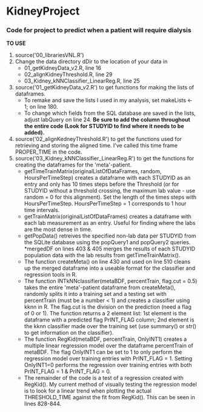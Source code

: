 # KidneyProject
### Code for project to predict when a patient will require dialysis

**TO USE**

1. source('00_librariesVNL.R')
2. Change the data directory dDir to the location of your data in 
    * 01\_getKidneyData\_v2.R, line 16
    * 02_alignKidneyThreshold.R, line 29
    * 03\_Kidney\_kNNClassifier\_LinearReg.R, line 25
3. source('01\_getKidneyData_v2.R') to get functions for making the lists of dataframes.
    * To remake and save the lists I used in my analysis, set makeLists <- 1; on line 180.
    * To change which fields from the SQL database are saved in the lists, adjust labQuery on line 24. **Be sure to add the column throughout the entire code (Look for STUDYID to find where it needs to be added).**
4. source('02\_alignKedneyThreshold.R') to get the functions used for retrieving and storing the aligned time. I've called this time frame PROPER_TIME in the code.
5. source('03\_Kidney\_kNNClassifier\_LinearReg.R') to get the functions for creating the dataframes for the 'meta'-patient. 
    * getTimeTrainMatrix(originalListOfDataFrames, random, HoursPerTimeStep) creates a dataframe with each STUDYID as an entry and only has 10 times steps before the Threshold (or for STUDYID without a threshold crossing, the maximum lab value - use random = 0 for this alignment). Set the length of the times steps with HoursPerTimeStep. HoursPerTimeStep = 1 corresponds to 1 hour time intervals. 
    * getTrainMatrix(originalListOfDataFrames) creates a dataframe with each lab measurement as an entry. Useful for finding where the labs are the most dense in time.
    * getPopData() retreives the specified non-lab data per STUDYID from the SQLite database using the popQuery1 and popQuery2 queries.
    *mergedDF on lines 403 & 405 merges the results of each STUDYID population data with the lab results from getTimeTrainMatrix().
    * The function createMeta() on line 430 and used on line 510 cleans up the merged dataframe into a useable format for the classifier and regression tools in R.
    * The function INTkNNclassifier(metaBDF, percentTrain, flag.cut = 0.5) takes the entire 'meta'-patient dataframe from createMeta(), randomly splits it into a training set and a testing set with percentTrain (must be a number < 1) and creates a classifier using kknn in R. The flag.cut is the division on the prediction (need a flag of 0 or 1). The function returns a 2 element list: 1st element is the dataframe with a predicted flag PrINT\_FLAG column; 2nd element is the kknn classifier made over the training set (use summary() or str() to get information on the classifier).
    * The function RegKid(metaBDF, percentTrain, OnlyINT1) creates a multiple linear regression model over the dataframe percentTrain of metaBDF. The flag OnlyINT1 can be set to 1 to only perform the regression model over training entries with PrINT\_FLAG = 1. Setting OnlyINT1=0 performs the regression over training entries with both PrINT\_FLAG = 1 & PrINT\_FLAG = 0.
    * The remainder of the code is a test of a regression created with RegKid(). My current method of visually testing the regression model is to look for a linear trend when plotting the actual THRESHOLD_TIME against the fit from RegKid(). This can be seen in lines 828-844.
     